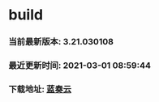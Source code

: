 # build

### 当前最新版本: 3.21.030108
### 最近更新时间: 2021-03-01 08:59:44
### 下载地址: [蓝奏云](https://wwa.lanzous.com/b0d8bblej)

